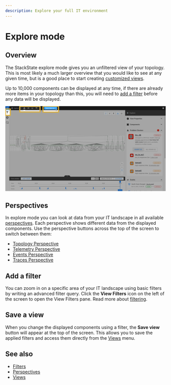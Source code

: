 ```yaml
---
description: Explore your full IT environment
---
```


# Explore mode

## Overview

The StackState explore mode gives you an unfiltered view of your topology. This is most likely a much larger overview that you would like to see at any given time, but is a good place to start creating [customized views](/use/views/README.md).

Up to 10,000 components can be displayed at any time, if there are already more items in your topology than this, you will need to [add a filter](#add-a-filter) before any data will be displayed.

![Explore mode](/.gitbook/assets/v41_explore_mode.png)

## Perspectives

In explore mode you can look at data from your IT landscape in all available [perspectives](/use/views/perspectives.md). Each perspective shows different data from the displayed components. Use the perspective buttons across the top of the screen to switch between them: 

* [Topology Perspective](/use/views/topology_perspective.md)
* [Telemetry Perspective](/use/views/telemetry_perspective.md)
* [Events Perspective](/use/views/events_perspective.md)
* [Traces Perspective](/use/views/traces_perspective.md)

## Add a filter

You can zoom in on a specific area of your IT landscape using basic filters by writing an advanced filter query. Click the **View Filters** icon on the left of the screen to open the View Filters pane. Read more about [filtering](/use/views/filters.md).  

## Save a view

When you change the displayed components using a filter, the **Save view** button will appear at the top of the screen. This allows you to save the applied filters and access them directly from the [Views](/use/views/README.md) menu. 


## See also

- [Filters](/use/views/filters.md)
- [Perspectives](/use/views/perspectives.md)
- [Views](/use/views/README.md)